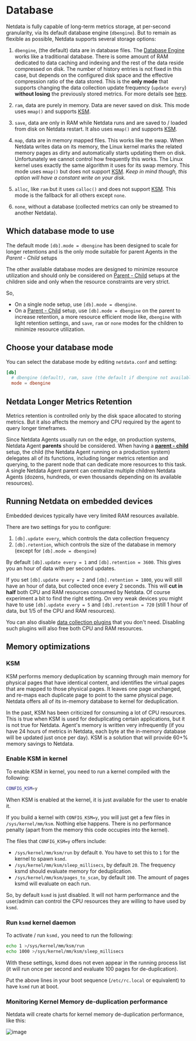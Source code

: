 <!--
title: "Database"
description: "The Netdata Agent leverages multiple, user-configurable time-series databases that use RAM and/or disk to store metrics on any type of node."
custom_edit_url: "https://github.com/netdata/netdata/edit/master/database/README.md"
sidebar_label: "Database"
learn_status: "Published"
learn_topic_type: "Tasks"
learn_rel_path: "Setup"
-->

# Database

Netdata is fully capable of long-term metrics storage, at per-second granularity, via its default database engine
(`dbengine`). But to remain as flexible as possible, Netdata supports several storage options:

1. `dbengine`, (the default) data are in database files. The [Database Engine](/database/engine/README.md) works like a
   traditional database. There is some amount of RAM dedicated to data caching and indexing and the rest of the data
   reside compressed on disk. The number of history entries is not fixed in this case, but depends on the configured
   disk space and the effective compression ratio of the data stored. This is the **only mode** that supports changing
   the data collection update frequency (`update every`) **without losing** the previously stored metrics. For more
   details see [here](/database/engine/README.md).

2. `ram`, data are purely in memory. Data are never saved on disk. This mode uses `mmap()` and supports [KSM](#ksm).

3. `save`, data are only in RAM while Netdata runs and are saved to / loaded from disk on Netdata restart. It also
   uses `mmap()` and supports [KSM](#ksm).

4. `map`, data are in memory mapped files. This works like the swap. When Netdata writes data on its memory, the Linux
   kernel marks the related memory pages as dirty and automatically starts updating them on disk. Unfortunately we
   cannot control how frequently this works. The Linux kernel uses exactly the same algorithm it uses for its swap
   memory. This mode uses `mmap()` but does not support [KSM](#ksm). _Keep in mind though, this option will have a
   constant write on your disk._

5. `alloc`, like `ram` but it uses `calloc()` and does not support [KSM](#ksm). This mode is the fallback for all others
   except `none`.

6. `none`, without a database (collected metrics can only be streamed to another Netdata).

## Which database mode to use

The default mode `[db].mode = dbengine` has been designed to scale for longer retentions and is the only mode suitable
for parent Agents in the _Parent - Child_ setups

The other available database modes are designed to minimize resource utilization and should only be considered on
[Parent - Child](/docs/metrics-storage-management/how-streaming-works.mdx) setups at the children side and only when the
resource constraints are very strict.

So,

- On a single node setup, use `[db].mode = dbengine`.
- On a [Parent - Child](/docs/metrics-storage-management/how-streaming-works.mdx) setup, use `[db].mode = dbengine` on the
  parent to increase retention, a more resource efficient mode like, `dbengine` with light retention settings, and
  `save`, `ram` or `none` modes for the children to minimize resource utilization.

## Choose your database mode

You can select the database mode by editing `netdata.conf` and setting:

```conf
[db]
  # dbengine (default), ram, save (the default if dbengine not available), map (swap like), none, alloc
  mode = dbengine
```

## Netdata Longer Metrics Retention

Metrics retention is controlled only by the disk space allocated to storing metrics. But it also affects the memory and
CPU required by the agent to query longer timeframes.

Since Netdata Agents usually run on the edge, on production systems, Netdata Agent **parents** should be considered.
When having a [**parent - child**](/docs/metrics-storage-management/how-streaming-works.mdx) setup, the child (the
Netdata Agent running on a production system) delegates all of its functions, including longer metrics retention and
querying, to the parent node that can dedicate more resources to this task. A single Netdata Agent parent can centralize
multiple children Netdata Agents (dozens, hundreds, or even thousands depending on its available resources).

## Running Netdata on embedded devices

Embedded devices typically have very limited RAM resources available.

There are two settings for you to configure:

1. `[db].update every`, which controls the data collection frequency
2. `[db].retention`, which controls the size of the database in memory (except for `[db].mode = dbengine`)

By default `[db].update every = 1` and `[db].retention = 3600`. This gives you an hour of data with per second updates.

If you set `[db].update every = 2` and `[db].retention = 1800`, you will still have an hour of data, but collected once
every 2 seconds. This will **cut in half** both CPU and RAM resources consumed by Netdata. Of course experiment a bit to find the right setting.
On very weak devices you might have to use `[db].update every = 5` and `[db].retention = 720` (still 1 hour of data, but
1/5 of the CPU and RAM resources).

You can also disable [data collection plugins](/collectors/README.md) that you don't need. Disabling such plugins will also
free both CPU and RAM resources.

## Memory optimizations

### KSM

KSM performs memory deduplication by scanning through main memory for physical pages that have identical content, and
identifies the virtual pages that are mapped to those physical pages. It leaves one page unchanged, and re-maps each
duplicate page to point to the same physical page. Netdata offers all of its in-memory database to kernel for
deduplication.

In the past, KSM has been criticized for consuming a lot of CPU resources. This is true when KSM is used for
deduplicating certain applications, but it is not true for Netdata. Agent's memory is written very infrequently
(if you have 24 hours of metrics in Netdata, each byte at the in-memory database will be updated just once per day). KSM
is a solution that will provide 60+% memory savings to Netdata.

### Enable KSM in kernel

To enable KSM in kernel, you need to run a kernel compiled with the following:

```sh
CONFIG_KSM=y
```

When KSM is enabled at the kernel, it is just available for the user to enable it.

If you build a kernel with `CONFIG_KSM=y`, you will just get a few files in `/sys/kernel/mm/ksm`. Nothing else
happens. There is no performance penalty (apart from the memory this code occupies into the kernel).

The files that `CONFIG_KSM=y` offers include:

- `/sys/kernel/mm/ksm/run` by default `0`. You have to set this to `1` for the kernel to spawn `ksmd`.
- `/sys/kernel/mm/ksm/sleep_millisecs`, by default `20`. The frequency ksmd should evaluate memory for deduplication.
- `/sys/kernel/mm/ksm/pages_to_scan`, by default `100`. The amount of pages ksmd will evaluate on each run.

So, by default `ksmd` is just disabled. It will not harm performance and the user/admin can control the CPU resources
they are willing to have used by `ksmd`.

### Run `ksmd` kernel daemon

To activate / run `ksmd,` you need to run the following:

```sh
echo 1 >/sys/kernel/mm/ksm/run
echo 1000 >/sys/kernel/mm/ksm/sleep_millisecs
```

With these settings, ksmd does not even appear in the running process list (it will run once per second and evaluate 100
pages for de-duplication).

Put the above lines in your boot sequence (`/etc/rc.local` or equivalent) to have `ksmd` run at boot.

### Monitoring Kernel Memory de-duplication performance

Netdata will create charts for kernel memory de-duplication performance, like this:

![image](https://cloud.githubusercontent.com/assets/2662304/11998786/eb23ae54-aab6-11e5-94d4-e848e8a5c56a.png)


